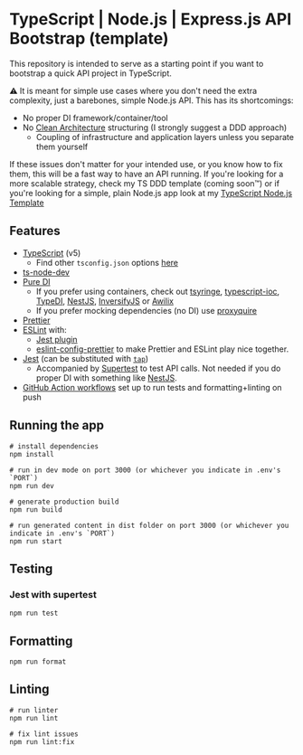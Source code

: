 # TypeScript | Node.js | Express.js API Bootstrap (template)

This repository is intended to serve as a starting point if you want to bootstrap a quick API project in TypeScript.

⚠️ It is meant for simple use cases where you don't need the extra complexity, just a barebones, simple Node.js API. This has its shortcomings:
  - No proper DI framework/container/tool
  - No [Clean Architecture](https://blog.cleancoder.com/uncle-bob/2012/08/13/the-clean-architecture.html) structuring (I strongly suggest a DDD approach)
    - Coupling of infrastructure and application layers unless you separate them yourself

If these issues don't matter for your intended use, or you know how to fix them, this will be a fast way to have an API running. If you're looking for a more scalable strategy, check my TS DDD template (coming soon™) or if you're looking for a simple, plain Node.js app look at my [TypeScript Node.js Template](https://github.com/BoscoDomingo/typescript-skeleton)

## Features

- [TypeScript](https://www.typescriptlang.org/) (v5)
  - Find other `tsconfig.json` options [here](https://github.com/tsconfig/bases#centralized-recommendations-for-tsconfig-bases)
- [ts-node-dev](https://github.com/wclr/ts-node-dev)
- [Pure DI](https://blog.ploeh.dk/2014/06/10/pure-di/)
  - If you prefer using containers, check out [tsyringe](https://github.com/microsoft/tsyringe), [typescript-ioc](https://www.npmjs.com/package/typescript-ioc), [TypeDI](https://github.com/typestack/typedi), [NestJS](https://nestjs.com/), [InversifyJS](https://inversify.io/) or [Awilix](https://github.com/jeffijoe/awilix)
  - If you prefer mocking dependencies (no DI) use [proxyquire](https://www.npmjs.com/package/proxyquire)
- [Prettier](https://prettier.io/)
- [ESLint](https://eslint.org/) with:
  - [Jest plugin](https://www.npmjs.com/package/eslint-plugin-jest)
  - [eslint-config-prettier](https://github.com/prettier/eslint-config-prettier) to make Prettier and ESLint play nice together.
- [Jest](https://jestjs.io) (can be substituted with [`tap`](https://www.npmjs.com/package/tap))
  - Accompanied by [Supertest](https://www.npmjs.com/package/supertest) to test API calls. Not needed if you do proper DI with something like [NestJS](https://nestjs.com/).
- [GitHub Action workflows](https://github.com/features/actions) set up to run tests and formatting+linting on push

## Running the app

```
# install dependencies
npm install

# run in dev mode on port 3000 (or whichever you indicate in .env's `PORT`)
npm run dev

# generate production build
npm run build

# run generated content in dist folder on port 3000 (or whichever you indicate in .env's `PORT`)
npm run start
```

## Testing

### Jest with supertest

```
npm run test
```

## Formatting
```
npm run format
```


## Linting

```
# run linter
npm run lint

# fix lint issues
npm run lint:fix
```
